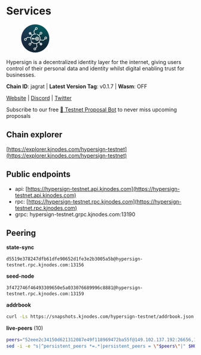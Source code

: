 # Services

<figure><img src="https://raw.githubusercontent.com/kj89/cosmos-images/main/logos/hypersign.png" alt=""><figcaption></figcaption></figure>

Hypersign is a decentralized identity layer for the internet, giving  users control of their personal data and identity whilst digital  enabling trust for businesses.

**Chain ID**: jagrat | **Latest Version Tag**: v0.1.7 | **Wasm**: OFF

[Website](https://hypersign.id) | [Discord](https://discord.gg/DmuUjMrHVw) | [Twitter](https://twitter.com/hypersignchain)



Subscribe to our free [🤖 Testnet Proposal Bot](https://t.me/kjnodes_testnet_proposal_bot) to never miss upcoming proposals


## Chain explorer
[https://explorer.kjnodes.com/hypersign-testnet](https://explorer.kjnodes.com/hypersign-testnet)

## Public endpoints

* api: [https://hypersign-testnet.api.kjnodes.com](https://hypersign-testnet.api.kjnodes.com)
* rpc: [https://hypersign-testnet.rpc.kjnodes.com](https://hypersign-testnet.rpc.kjnodes.com)
* grpc: hypersign-testnet.grpc.kjnodes.com:13190

## Peering

**state-sync**

```text
d5519e378247dfb61dfe90652d1fe3e2b3005a5b@hypersign-testnet.rpc.kjnodes.com:13156
```

**seed-node**

```text
3f472746f46493309650e5a033076689996c8881@hypersign-testnet.rpc.kjnodes.com:13159
```

**addrbook**
```bash
curl -Ls https://snapshots.kjnodes.com/hypersign-testnet/addrbook.json > $HOME/.hid-node/config/addrbook.json
```

**live-peers** (10)
```bash
peers="52eee2c34150d621312087e49f118969472ba55f@149.102.137.192:26656,1e3f0aeb6f2a2017b122af2461a75c9695790954@65.108.233.109:10956,2641ddcf28d8adf448edb573de1efba0b6971d9e@178.154.222.128:26656,efcb16ec33d8e6233d1068fff679c6fd64bf5802@65.108.225.158:10956,55b3cf307182091e60b774712733231a8cc7f448@89.163.132.156:31656,ec5127072c252f7246fb66f7e7762423a23ff6bd@154.12.228.93:31656,c20f2216b56cb24921b688a6cffc7fe09799a069@162.55.103.44:26656,d7c9b9a3c3a6c5f4ccdfb37a8358755b277271c1@3.110.226.164:26656,610843eda2f0388cb8e75917e8c1f63350bd3bd1@154.26.131.130:16656,d5519e378247dfb61dfe90652d1fe3e2b3005a5b@65.109.68.190:13156"
sed -i -e "s|^persistent_peers *=.*|persistent_peers = \"$peers\"|" $HOME/.hid-node/config/config.toml
```

